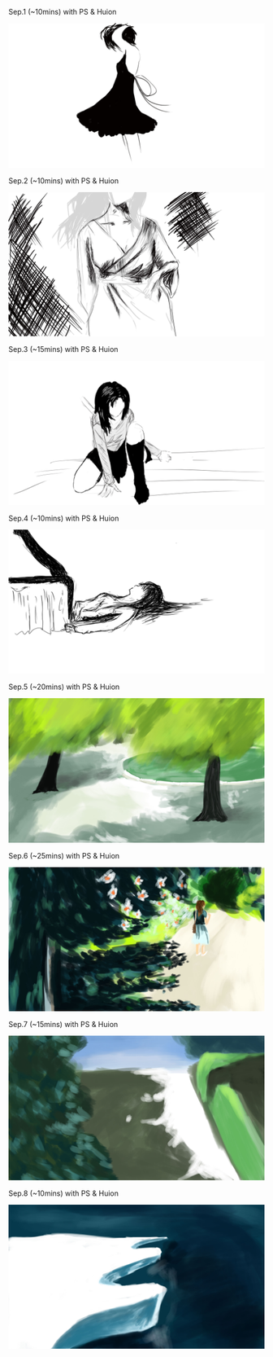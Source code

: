 Sep.1 (~10mins) with PS & Huion

![Thinking](1.jpg)

Sep.2 (~10mins) with PS & Huion

![Line](2.jpg)

Sep.3 (~15mins) with PS & Huion

![Watch](3.jpg)

Sep.4 (~10mins) with PS & Huion

![Line](4.jpg)

Sep.5 (~20mins) with PS & Huion

![Summer](5.jpg)

Sep.6 (~25mins) with PS & Huion

![Summer2](6.jpg)

Sep.7 (~15mins) with PS & Huion

![Way](7.jpg)

Sep.8 (~10mins) with PS & Huion

![Ice](8.jpg)

